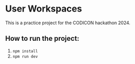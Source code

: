 # User Workspaces

This is a practice project for the CODICON hackathon 2024.

## How to run the project:

1. `npm install`
2. `npm run dev`
